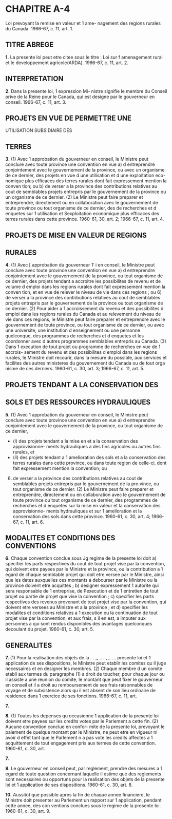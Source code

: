 
# CHAPITRE A-4
Loi prevoyant la remise en valeur et 1 ame-
nagement des regions rurales du Canada.
1966-67, c. 11, art. 1.

## TITRE ABREGE

**1.** La presente loi peut etre citee sous le
titre : Loi sur f amenagement rural et le
developpement agricole(ARDA). 1966-67, c. 11,
art. 2.

## INTERPRETATION

**2.** Dans la presente loi, 1 expression Mi-
nistre signifie le membre du Conseil prive
de la Reine pour le Canada, qui est designe
par le gouverneur en conseil. 1966-67, c. 11,
art. 3.

## PROJETS EN VUE DE PERMETTRE UNE
UTILISATION SUBSIDIAIRE DES

## TERRES

**3.** (1) Avec 1 approbation du gouverneur
en conseil, le Ministre peut conclure avec
toute province une convention en vue
a) d entreprendre conjointement avec le
gouvernement de la province, ou avec un
organisme de ce dernier, des projets en vue
d une utilisation et d une exploitation eco-
nomique plus efficaces des terres rurales
dont fait expressement mention la conven
tion; ou
b) de verser a la province des contributions
relatives au cout de semblables projets
entrepris par le gouvernement de la province
ou un organisme de ce dernier.
(2) Le Ministre peut faire preparer et
entreprendre, directement ou en collaboration
avec le gouvernement de toute province ou
tout organisme de ce dernier, des
de recherches et d enquetes sur 1 utilisation et
Sexploitation economique plus efficaces des
terres rurales dans cette province. 1960-61,
30, art. 2; 1966-67, c. 11, art. 4.

## PROJETS DE MISE EN VALEUR DE REGIONS

## RURALES

**4.** (1) Avec [ approbation du gouverneur
T i
en conseil, le Ministre peut conclure avec
toute province une convention en vue
a) d entreprendre conjointement avec le
gouvernement de la province, ou tout
organisme de ce dernier, des projets tendant
a accroitre les possibilites de revenu et de
volume d emploi dans les regions rurales
dont fait expressement mention la conven
tion, et en vue de relever le niveau de vie
dans ces regions ; ou
6) de verser a la province des contributions
relatives au cout de semblables projets
entrepris par le gouvernement de la province
ou tout organisme de ce dernier.
(2) Pour aider a 1 accroissement du revenu
et des possibilites d emploi dans les regions
rurales du Canada et au relevement du niveau
de vie dans ces regions, le Ministre peut faire
preparer et entreprendre avec le gouvernement
de toute province, ou tout organisme de ce
dernier, ou avec une universite, une institution
d enseignement ou une personne quelconque,
des programmes de recherches et d enquetes
et les coordonner avec d autres programmes
semblables entrepris au Canada.
(3) Dans 1 execution de tout projet ou
programme de recherches en vue de 1 accrois-
sement du revenu et des possibilites d emploi
dans les regions rurales, le Ministre doit
recourir, dans la mesure du possible, aux
services et facilites des autres ministeres du
gouvernement du Canada ou de tout orga
nisme de ces derniers. 1960-61, c. 30, art. 3;
1966-67, c. 11, art. 5.

## PROJETS TENDANT A LA CONSERVATION DES

## SOLS ET DES RESSOURCES HYDRAULIQUES

**5.** (1) Avec 1 approbation du gouverneur
en conseil, le Ministre peut conclure avec
toute province une convention en vue
a) d entreprendre conjointement avec le
gouvernement de la province, ou tout
organisme de ce dernier,
  * (_i_) des projets tendant a la mise en
et a la conservation des approvisionne-
ments hydrauliques a des fins agricoles
ou autres fins rurales, et
  * (_ii_) des projets tendant a 1 amelioration
des sols et a la conservation des terres
rurales dans cette province, ou dans toute
region de celle-ci, dont fait expressement
mention la convention; ou
6) de verser a la province des contributions
relatives au cout de semblables projets
entrepris par le gouvernement de la pro
vince, ou tout organisme de ce dernier.
(2) Le Ministre peut faire preparer et
entreprendre, directement ou en collaboration
avec le gouvernement de toute province ou
tout organisme de ce dernier, des programmes
de recherches et d enquetes sur la mise en
valeur et la conservation des approvisionne-
ments hydrauliques et sur 1 amelioration et la
conservation des sols dans cette province.
1960-61, c. 30, art. 4; 1966-67, c. 11, art. 6.

## MODALITES ET CONDITIONS DES CONVENTIONS

**6.** Chaque convention conclue sous Jg
regime de la presente loi doit
a) specifier les parts respectives du cout de
tout projet vise par la convention, qui
doivent etre payees par le Ministre et la
province, ou la contribution a 1 egard de
chaque semblable projet qui doit etre versee
par le Ministre, ainsi que les dates auxquelles
ces montants a debourser par le Ministre ou
la province doivent etre acquittes ;
b) designer expressement 1 autorite qui sera
responsable de 1 entreprise, de Pexecution
et de 1 entretien de tout projet ou partie de
projet que vise la convention ;
c) specifier les parts respectives des revenus
provenant de tout projet vise par la
convention, qui doivent etre versees au
Ministre et a la province ; et
d) specifier les modalites et conditions
relatives a 1 execution ou la continuation
de tout projet vise par la convention, et aux
frais, s il en est, a imputer aux personnes a
qui sont rendus disponibles des avantages
quelconques decoulant du projet. 1960-61, c.
30, art. 5.

## GENERALITES

**7.** (1) Pour la realisation des objets de la
. . ,, .. . , ,. ...
presente loi et 1 application de ses dispositions,
le Ministre peut etablir les comites
qu il juge necessaires et en designer les
membres.
(2) Chaque membre d un comite etabli aux
termes du paragraphe (1) a droit de toucher,
pour chaque jour ou il assiste a une reunion
du comite, le montant que peut fixer le
gouverneur en conseil et il a droit au
remboursement de ses frais raisonnables de
voyage et de subsistence alors qu il est absent
de son lieu ordinaire de residence dans
1 exercice de ses fonctions. 1966-67, c. 11, art.

**7.**

**8.** (1) Toutes les depenses qu occasionne
1 application de la presente loi doivent etre
payees sur les credits votes par le Parlement
a cette fin.
(2) Aucune convention conclue en confor-
mite de la presente loi, prevoyant le paiement
de quelque montant par le Ministre, ne peut
etre en vigueur ni avoir d effet tant que le
Parlement n a pas vote les credits affectes a
1 acquittement de tout engagement pris aux
termes de cette convention. 1960-61, c. 30, art.

**7.**

**9.** Le gouverneur en conseil peut, par
reglement, prendre des mesures a 1 egard de
toute question concernant laquelle il estime
que des reglements sont necessaires ou
opportuns pour la realisation des objets de la
presente loi et 1 application de ses dispositions.
1960-61, c. 30, art. 8.

**10.** Aussitot que possible apres la fin de
chaque annee financiere, le Ministre doit
presenter au Parlement un rapport sur
1 application, pendant cette annee, des con
ventions conclues sous le regime de la presente
loi. 1960-61, c. 30, art. 9.
